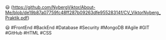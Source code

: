 
  😃   (https://github.com/NybergViktor/About-Me/blob/de19b87a07759fc48ff287b09263dfe95528314f/CV_ViktorNyberg_Praktik.pdf)

  😃   #FrontEnd #BackEnd #Database #Security #MongoDB #Agile #GIT #GitHub #HTML #CSS
